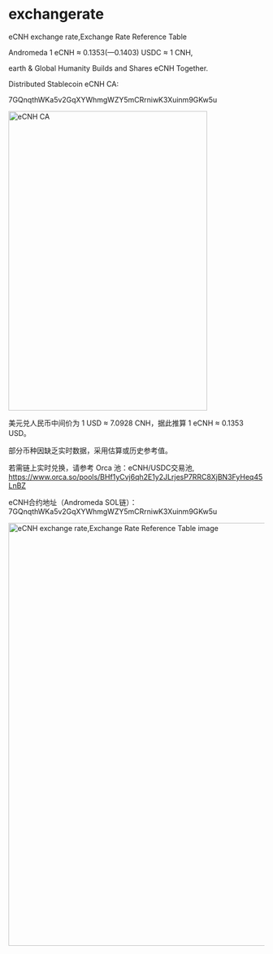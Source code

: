 # exchangerate
eCNH exchange rate,Exchange Rate Reference Table

Andromeda 1 eCNH ≈ 0.1353(—0.1403) USDC ≈ 1 CNH,

earth & Global Humanity Builds and Shares eCNH Together.

Distributed Stablecoin eCNH CA:

7GQnqthWKa5v2GqXYWhmgWZY5mCRrniwK3Xuinm9GKw5u

<img width="391" height="589" alt="eCNH CA" src="https://github.com/user-attachments/assets/e23d9564-f664-43c8-9027-f7ff6faac08b" />

美元兑人民币中间价为 1 USD ≈ 7.0928 CNH，据此推算 1 eCNH ≈ 0.1353 USD。

部分币种因缺乏实时数据，采用估算或历史参考值。

若需链上实时兑换，请参考 Orca 池：eCNH/USDC交易池,
https://www.orca.so/pools/BHf1yCvj6qh2E1y2JLrjesP7RRC8XjBN3FyHeq45LnBZ

eCNH合约地址（Andromeda SOL链）： 7GQnqthWKa5v2GqXYWhmgWZY5mCRrniwK3Xuinm9GKw5u

<img width="688" height="832" alt="eCNH exchange rate,Exchange Rate Reference Table image" src="https://github.com/user-attachments/assets/905a59ce-5105-411e-970d-2fa7fe948419" />
